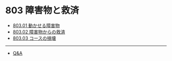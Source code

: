 # 803 障害物と救済

* [803.01 動かせる障害物](80301)
* [803.02 障害物からの救済](80302)
* [803.03 コースの損壊](80303)
---
* [Q&A](qa-obs)
